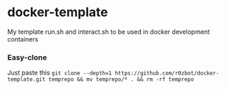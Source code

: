 # docker-template
My template run.sh and interact.sh to be used in docker development containers

### Easy-clone

Just paste this
`git clone --depth=1 https://github.com/r0zbot/docker-template.git temprepo && mv temprepo/* . && rm -rf temprepo`